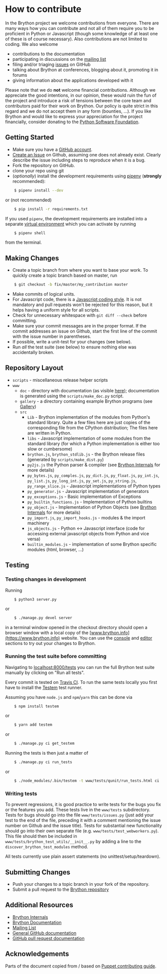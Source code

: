 # How to contribute

In the Brython project we welcome contributions from everyone. There are
many ways how you can contribute and not all of them require you to be
proficient in Python or Javascript (though some knowledge of at least one
of these is of course necessary). Also contributions are not limited to
coding. We also welcome

* contributions to the documentation
* participating in discussions on the [mailing list](https://groups.google.com/forum/#!forum/brython)
* filing and/or triaging [issues](https://github.com/brython-dev/brython/issues) on GitHub
* talking about Brython at conferences, blogging about it, promoting it in
  forums
* giving information about the applications developed with it

Please note that we do **not** welcome financial contributions. Although we
appreciate the good intentions, in our opinion, these would ruin the fun of
the project and introduce a risk of tensions between the core team and
contributors paid for their work on Brython. Our policy is quite strict in
this regard and we do not accept them in any form (bounties, ...). If you like
Brython and would like to express your appreciation for the project
financially, consider donating to the
[Python Software Foundation](https://www.python.org/psf/donations/).

## Getting Started

* Make sure you have a [GitHub account](https://github.com/signup/free).
* [Create an Issue](https://github.com/brython-dev/brython/issues/new) on
  Github, assuming one does not already exist. Clearly describe the issue
  including steps to reproduce when it is a bug.
* Fork the repository on GitHub.
* clone your repo using git
* (*optionally*) install the development requirements using [pipenv](https://docs.pipenv.org/) (**strongly** recommended):

```bash
    $ pipenv install --dev
```
  or (not recommended)
```bash
    $ pip install -r requirements.txt
```
  If you used `pipenv`, the development requirements are installed into a separate
  [virtual environment](https://docs.python.org/3/tutorial/venv.html) which you can activate
  by running
```bash
    $ pipenv shell
```
  from the terminal.


## Making Changes

* Create a topic branch from where you want to base your work. To quickly
  create a topic branch based on master, run
```bash
    $ git checkout -b fix/master/my_contribution master
```
* Make commits of logical units.
* For Javascript code, there is a
  [Javascript coding style](https://github.com/brython-dev/brython/wiki/Javascript-coding-style-for-Brython-scripts).
  It is not mandatory and pull requests won't be rejected for this reason, but
  it helps having a uniform style for all scripts.
* Check for unnecessary whitespace with `git diff --check` before committing.
* Make sure your commit messages are in the proper format. If the commit
  addresses an issue on Github, start the first line of the commit with the
  issue number in parentheses.
* If possible, write a unit-test for your changes (see below).
* Run _all_ the test suite (see below) to ensure nothing else was accidentally
  broken.

## Repository Layout

  - `scripts`   - miscellaneous release helper scripts
  - `www`
    - `doc` - directory with documentation (as visible [here](http://www.brython.info/static_doc/en/intro.html?lang=en)); documentation is generated using the `scripts/make_doc.py` script.
    - `gallery` - a directory containing example Brython programs (see [Gallery](http://www.brython.info/gallery/gallery_en.html?lang=en))
    - `src`
        - `Lib` - Brython implementation of the modules from Python's standard
          library. Quite a few files here are just copies of the corresponding
          file from the CPython distribution; The files here are written in
          Python.
        - `libs` - Javascript implementation of some modules from the standard
          library (for which a Python implementation is either too slow or
          cumbersome)
        - `brython.js`, `brython_stdlib.js` - the Brython release files 
          (generated by `scripts/make_dist.py`)
        - `py2js.js` the Python parser & compiler (see [Brython Internals](https://github.com/brython-dev/brython/wiki/How-Brython-works) for more details)
        - `py_bytes.js`, `py_comples.js`, `py_dict.js`, `py_float.js`,
          `py_int.js`, `py_list.js`, `py_long_int.js`, `py_set.js`,
          `py_string.js`, `py_range_slice.js` - Javascript implementations of
          Python types
        - `py_generator.js` - Javascript implementation of generators
        - `py_exceptions.js` - Basic implementation of Exceptions
        - `py_builtin_functions.js` - Implementation of Python builtins
        - `py_object.js` - Implementation of Python Objects (see [Brython Internals](https://github.com/brython-dev/brython/wiki/How-Brython-works) for more details)
        - `py_import.js`, `py_import_hooks.js` - modules & the import
          machinery
        - `js_objects.js` - Python <-> Javascript interface (code for
          accessing external javascript objects from Python and vice versa)
        - `builtin_modules.js` - implementation of some Brython specific
          modules (html, browser, ...)


## Testing

### Testing changes in development

Running

```bash
    $ python3 server.py
```
or
```bash
    $ ./manage.py devel server
```


in a terminal window opened in the checkout directory should open a browser
window with a local copy of the [www.brython.info](https://www.brython.info)
website. You can use the
[console](http://localhost:8000/tests/console.html?lang=en) and
[editor](http://localhost:8000/tests/editor.html?lang=en) sections to try
out your changes to Brython.

### Running the test suite before committing

Navigating to [localhost:8000/tests](http://localhost:8000/tests/)
you can run the full Brython test suite manually by clicking on "Run all
tests".

Every commit is tested on [Travis CI](https://travis-ci.org/brython-dev/brython).
To run the same tests locally you first have to install the
[Testem](https://github.com/testem/testem) test runner.

Assuming you have `node.js` and `npm`/`yarn` this can be done via

```bash
    $ npm install testem
```
or
```bash
    $ yarn add testem
```
or
```bash
    $ ./manage.py ci get_testem
```

Running the tests is then just a matter of
```bash
    $ ./manage.py ci run_tests
```
or
```bash
    $ ./node_modules/.bin/testem -t www/tests/qunit/run_tests.html ci
```

### Writing tests

To prevent regressions, it is good practice to write tests for the bugs you
fix or the features you add. These tests live in the `www/tests` subdirectory.
Tests for bugs should go into the file `www/tests/issues.py` (just add your test
to the end of the file, preceding it with a comment mentioning the issue number
on Github and the issue title). Tests for substantial new functionality should
go into their own separate file (e.g. `www/tests/test_webworkers.py`). This file
should then be included in `www/tests/brython_test_utils/__init__.py` by adding
a line to the `discover_brython_test_modules` method.

All tests currently use plain assert statements (no unittest/setup/teardown).


## Submitting Changes

* Push your changes to a topic branch in your fork of the repository.
* Submit a pull request to the [Brython repository](https://github.com/brython-dev/brython)

## Additional Resources

* [Brython Internals](https://github.com/brython-dev/brython/wiki/How-Brython-works)
* [Brython Documentation](http://www.brython.info/static_doc/en/intro.html?lang=en)
* [Mailing List](https://groups.google.com/forum/#!forum/brython)
* [General GitHub documentation](https://help.github.com/)
* [GitHub pull request documentation](https://help.github.com/articles/creating-a-pull-request/)

## Acknowledgements

Parts of the document copied from / based on [Puppet contributing guide](https://github.com/puppetlabs/puppet/blob/master/CONTRIBUTING.md).

